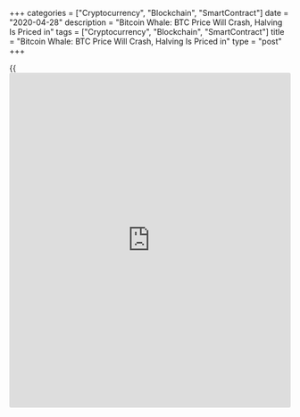 +++
categories = ["Cryptocurrency", "Blockchain", "SmartContract"]
date = "2020-04-28"
description = "Bitcoin Whale: BTC Price Will Crash, Halving Is Priced in"
tags = ["Cryptocurrency", "Blockchain", "SmartContract"]
title = "Bitcoin Whale: BTC Price Will Crash, Halving Is Priced in"
type = "post"
+++

{{<iframe id="large-banner" src="https://www.bounty.group/#slide=1.0" width="100%" height="600" scrolling="no" style="border: 0px solid rgb(216, 221, 230); border-radius: 3px;">}}

A major Bitcoin whale has implied that the upcoming halving is already
priced in and BTC price can crash after the reward reduction.

The third Bitcoin (BTC) block reward halving is set to occur in 14 days
and this event is usually preceded by a powerful rally that many have
long forecast would bring the digital asset to a new all-time high.

Surprisingly, Joe007, one of the biggest Bitcoin whales in the
cryptocurrency market, has implied that the halving is already priced
in, which may leave the cryptocurrency vulnerable to a crash.

[![img-1588069267][1]][1]

In a sarcastic tone, Joe007 said: “No, of course it’s not priced in. On
the very day of The Great Halvening, everybody will finally realize how
underpriced BTC is, and they will all rush to buy it. In droves. With
their unemployment checks.”

Joe007 is estimated to be holding a large Bitcoin short position, as
shown by data from the Bitfinex leaderboard. It indicates that the
trader is down $11.3 million in the past month. Given that the Bitcoin
price has increased to around $7,700, it shows the whale is holding a
large short position and expects the price of BTC to decrease in the
short-term.

A big correction cannot be ruled out  
Billionaire [investor](https://www.fintechee.com/tutorial-for-forex-trading/investor-mode/)s like Marc Cuban, Carl Icahn, and Paul Tudor Jones
are increasingly moving towards cash, hedging their positions
anticipating big downtrends to arrive in the stock market in the short-
term.

As the coronavirus pandemic expands and major countries remain unsure
when to reopen their economies, high-risk assets like single stocks and
cryptocurrencies could see subsiding momentum in the coming weeks.

At a technical level, despite the imminence of the halving, a rejection
of Bitcoin at a key level like a 200-day SMA at $8,000 could lead to a
strong market pullback, as seen in May and October 2019.

Bitcoin Whale Suggests BTC Price Will Crash — Halving Is Priced in,
CoinTelegraph, Apr 28

_Source:[FXPro][2]_

   1. /files/downloads/a/d/4/ad41a483803f9ba42547cb66af483e13_9894f8114f533ab6ec3e1e09a0022f35.png
   2. /geturl/index/6d90ba85de678e33fb3d54e8a2eaedcddb055342/
